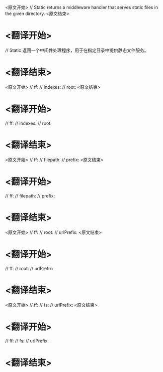 
<原文开始>
// Static returns a middleware handler that serves static files in the given directory.
<原文结束>

# <翻译开始>
// Static 返回一个中间件处理程序，用于在指定目录中提供静态文件服务。
# <翻译结束>


<原文开始>
// ff:
// indexes:
// root:
<原文结束>

# <翻译开始>
// ff:
// indexes:
// root:
# <翻译结束>


<原文开始>
// ff:
// filepath:
// prefix:
<原文结束>

# <翻译开始>
// ff:
// filepath:
// prefix:
# <翻译结束>


<原文开始>
// ff:
// root:
// urlPrefix:
<原文结束>

# <翻译开始>
// ff:
// root:
// urlPrefix:
# <翻译结束>


<原文开始>
// ff:
// fs:
// urlPrefix:
<原文结束>

# <翻译开始>
// ff:
// fs:
// urlPrefix:
# <翻译结束>

